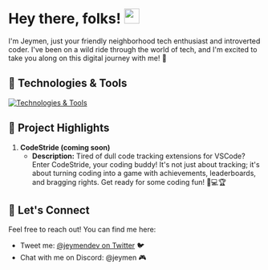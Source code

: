 # Hey there, folks! <img src="https://raw.githubusercontent.com/MartinHeinz/MartinHeinz/master/wave.gif" width="30px">

I'm Jeymen, just your friendly neighborhood tech enthusiast and introverted coder. I've been on a wild ride through the world of tech, and I'm excited to take you along on this digital journey with me! 🚀

## 🔧 Technologies & Tools

[![Technologies & Tools](https://skillicons.dev/icons?i=js,nodejs,astro,ts,html,css,tailwind,vscode&theme=dark)](https://skillicons.dev)

## 🌟 Project Highlights

1. **CodeStride (coming soon)**
   - **Description:** Tired of dull code tracking extensions for VSCode? Enter CodeStride, your coding buddy! It's not just about tracking; it's about turning coding into a game with achievements, leaderboards, and bragging rights. Get ready for some coding fun! 🚀💻🏆

## 📨 Let's Connect

Feel free to reach out! You can find me here:

- Tweet me: [@jeymendev on Twitter](https://twitter.com/jeymendev) 🐦
- Chat with me on Discord: @jeymen 🎮
